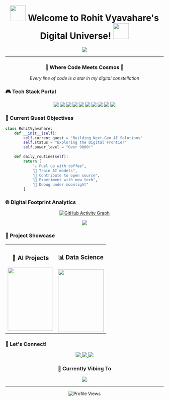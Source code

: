 <h1 align="center">
  <img src="https://media.giphy.com/media/f3iwJFOVOwuy7K6FFw/giphy.gif" width="50"> 
  Welcome to Rohit Vyavahare's Digital Universe! 
  <img src="https://media.giphy.com/media/f3iwJFOVOwuy7K6FFw/giphy.gif" width="50">
</h1>

<div align="center">
  <img src="https://readme-typing-svg.herokuapp.com?font=Time+New+Roman&color=%23C8BE25&size=25&center=true&vCenter=true&width=600&height=100&lines=Data+Science+Enthusiast;AI+Explorer;Machine+Learning+Engineer;Open+Source+Contributor">
</div>

---

<div align="center">
  <h3>🌌 Where Code Meets Cosmos 🌌</h3>
  <p><i>Every line of code is a star in my digital constellation</i></p>
</div>

### 🎮 Tech Stack Portal

<div align="center">
  
  <!-- Languages & Core Tools -->
  <img src="https://img.shields.io/badge/Python-FFD43B?style=for-the-badge&logo=python&logoColor=blue" />
  <img src="https://img.shields.io/badge/SQL-4479A1?style=for-the-badge&logo=mysql&logoColor=white" />
  <img src="https://img.shields.io/badge/VSCode-0078D4?style=for-the-badge&logo=visual%20studio%20code&logoColor=white" />
  <img src="https://img.shields.io/badge/Jupyter-F37626.svg?&style=for-the-badge&logo=Jupyter&logoColor=white" />
  
  <!-- AI/ML Frameworks -->
  <img src="https://img.shields.io/badge/TensorFlow-FF6F00?style=for-the-badge&logo=tensorflow&logoColor=white" />
  <img src="https://img.shields.io/badge/PyTorch-EE4C2C?style=for-the-badge&logo=pytorch&logoColor=white" />
  <img src="https://img.shields.io/badge/scikit_learn-F7931E?style=for-the-badge&logo=scikit-learn&logoColor=white" />
  
  <!-- GenAI & NLP -->
  <img src="https://img.shields.io/badge/Hugging_Face-FFD21E?style=for-the-badge" />
  <img src="https://img.shields.io/badge/NLTK-154F5B?style=for-the-badge" />
  <img src="https://img.shields.io/badge/LangChain-121212?style=for-the-badge" />
</div>

### 🎯 Current Quest Objectives

```python
class RohitVyavahare:
    def __init__(self):
        self.current_quest = "Building Next-Gen AI Solutions"
        self.status = "Exploring the Digital Frontier"
        self.power_level = "Over 9000!"
        
    def daily_routine(self):
        return [
            "☕ Fuel up with coffee",
            "🤖 Train AI models",
            "🌟 Contribute to open source",
            "🔮 Experiment with new tech",
            "🌙 Debug under moonlight"
        ]
```

### 🌐 Digital Footprint Analytics

<div align="center">
  
[![GitHub Activity Graph](https://activity-graph.herokuapp.com/graph?username=rohitvyavahare2001&theme=dracula)](https://github.com/rohitvyavahare2001)

<p align="center">
  <img src="https://github-readme-streak-stats.herokuapp.com/?user=rohitvyavahare2001&theme=dark" />
</p>

</div>

### 🎨 Project Showcase

<table>
  <tr>
    <td width="50%">
      <h3 align="center">🤖 AI Projects</h3>
      <div align="center">
        <img src="https://raw.githubusercontent.com/gist/patevs/b007a0e98fb216438d4cbf559fac4166/raw/88f20c9d749d756be63f22b09f3c4ac570bc5101/programming.gif" width="100%"  height="200px"/>
      </div>
    </td>
    <td width="50%">
      <h3 align="center">📊 Data Science</h3>
      <div align="center">
        <img src="https://raw.githubusercontent.com/TheDudeThatCode/TheDudeThatCode/master/Assets/Developer.gif" width="100%" height="200px"/>
      </div>
    </td>
  </tr>
</table>

### 🌈 Let's Connect!

<div align="center">
  <a href="https://www.linkedin.com/in/your-linkedin">
    <img src="https://img.shields.io/badge/LinkedIn-0077B5?style=for-the-badge&logo=linkedin&logoColor=white" />
  </a>
  <a href="mailto:your.email@example.com">
    <img src="https://img.shields.io/badge/Email-D14836?style=for-the-badge&logo=gmail&logoColor=white" />
  </a>
  <a href="https://twitter.com/your-twitter">
    <img src="https://img.shields.io/badge/Twitter-1DA1F2?style=for-the-badge&logo=twitter&logoColor=white" />
  </a>
</div>

<div align="center">
  <h3>🎵 Currently Vibing To</h3>
  <img src="https://spotify-github-profile.vercel.app/api/view?uid=your-spotify-id&cover_image=true&theme=novatorem" />
</div>

---

<div align="center">
  <img src="https://komarev.com/ghpvc/?username=rohitvyavahare2001&label=Profile%20Views&color=brightgreen" alt="Profile Views">
</div>

